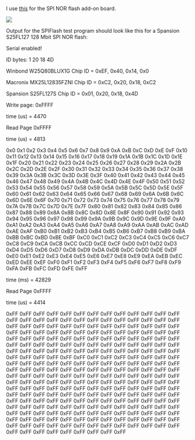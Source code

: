 I use [this](https://www.tindie.com/products/onehorse/spi-flash-memory-add-ons-for-teensy-3x/) for the SPI NOR flash add-on board.

![](https://d3s5r33r268y59.cloudfront.net/44691/products/thumbs/2015-03-16T03:24:10.978Z-S25FL127.front.jpg.855x570_q85_pad_rcrop.jpg)

Output for the SPIFlash test program should look like this for a Spansion S25FL127 128 Mbit SPI NOR flash:

Serial enabled!

ID bytes: 1 20 18 4D

Winbond W25Q80BLUX1G    Chip ID = 0xEF, 0x40, 0x14, 0x0

Macronix MX25L12835FZNI Chip ID = 0xC2, 0x20, 0x18, 0xC2

Spansion S25FL127S      Chip ID = 0x01, 0x20, 0x18, 0x4D
 
Write page:  0xFFFF

time (us) = 4470

Read Page 0xFFFF

time (us) = 4813

 0x0
 0x1 0x2 0x3 0x4 0x5 0x6 0x7 0x8 0x9 0xA 0xB 0xC 0xD 0xE 0xF 0x10
 0x11 0x12 0x13 0x14 0x15 0x16 0x17 0x18 0x19 0x1A 0x1B 0x1C 0x1D 0x1E 0x1F 0x20
 0x21 0x22 0x23 0x24 0x25 0x26 0x27 0x28 0x29 0x2A 0x2B 0x2C 0x2D 0x2E 0x2F 0x30
 0x31 0x32 0x33 0x34 0x35 0x36 0x37 0x38 0x39 0x3A 0x3B 0x3C 0x3D 0x3E 0x3F 0x40
 0x41 0x42 0x43 0x44 0x45 0x46 0x47 0x48 0x49 0x4A 0x4B 0x4C 0x4D 0x4E 0x4F 0x50
 0x51 0x52 0x53 0x54 0x55 0x56 0x57 0x58 0x59 0x5A 0x5B 0x5C 0x5D 0x5E 0x5F 0x60
 0x61 0x62 0x63 0x64 0x65 0x66 0x67 0x68 0x69 0x6A 0x6B 0x6C 0x6D 0x6E 0x6F 0x70
 0x71 0x72 0x73 0x74 0x75 0x76 0x77 0x78 0x79 0x7A 0x7B 0x7C 0x7D 0x7E 0x7F 0x80
 0x81 0x82 0x83 0x84 0x85 0x86 0x87 0x88 0x89 0x8A 0x8B 0x8C 0x8D 0x8E 0x8F 0x90
 0x91 0x92 0x93 0x94 0x95 0x96 0x97 0x98 0x99 0x9A 0x9B 0x9C 0x9D 0x9E 0x9F 0xA0
 0xA1 0xA2 0xA3 0xA4 0xA5 0xA6 0xA7 0xA8 0xA9 0xAA 0xAB 0xAC 0xAD 0xAE 0xAF 0xB0
 0xB1 0xB2 0xB3 0xB4 0xB5 0xB6 0xB7 0xB8 0xB9 0xBA 0xBB 0xBC 0xBD 0xBE 0xBF 0xC0
 0xC1 0xC2 0xC3 0xC4 0xC5 0xC6 0xC7 0xC8 0xC9 0xCA 0xCB 0xCC 0xCD 0xCE 0xCF 0xD0
 0xD1 0xD2 0xD3 0xD4 0xD5 0xD6 0xD7 0xD8 0xD9 0xDA 0xDB 0xDC 0xDD 0xDE 0xDF 0xE0
 0xE1 0xE2 0xE3 0xE4 0xE5 0xE6 0xE7 0xE8 0xE9 0xEA 0xEB 0xEC 0xED 0xEE 0xEF 0xF0
 0xF1 0xF2 0xF3 0xF4 0xF5 0xF6 0xF7 0xF8 0xF9 0xFA 0xFB 0xFC 0xFD 0xFE 0xFF
 
time (ms) = 42829

Read Page 0xFFFF

time (us) = 4414

 0xFF
 0xFF 0xFF 0xFF 0xFF 0xFF 0xFF 0xFF 0xFF 0xFF 0xFF 0xFF 0xFF 0xFF 0xFF 0xFF 0xFF
 0xFF 0xFF 0xFF 0xFF 0xFF 0xFF 0xFF 0xFF 0xFF 0xFF 0xFF 0xFF 0xFF 0xFF 0xFF 0xFF
 0xFF 0xFF 0xFF 0xFF 0xFF 0xFF 0xFF 0xFF 0xFF 0xFF 0xFF 0xFF 0xFF 0xFF 0xFF 0xFF
 0xFF 0xFF 0xFF 0xFF 0xFF 0xFF 0xFF 0xFF 0xFF 0xFF 0xFF 0xFF 0xFF 0xFF 0xFF 0xFF
 0xFF 0xFF 0xFF 0xFF 0xFF 0xFF 0xFF 0xFF 0xFF 0xFF 0xFF 0xFF 0xFF 0xFF 0xFF 0xFF
 0xFF 0xFF 0xFF 0xFF 0xFF 0xFF 0xFF 0xFF 0xFF 0xFF 0xFF 0xFF 0xFF 0xFF 0xFF 0xFF
 0xFF 0xFF 0xFF 0xFF 0xFF 0xFF 0xFF 0xFF 0xFF 0xFF 0xFF 0xFF 0xFF 0xFF 0xFF 0xFF
 0xFF 0xFF 0xFF 0xFF 0xFF 0xFF 0xFF 0xFF 0xFF 0xFF 0xFF 0xFF 0xFF 0xFF 0xFF 0xFF
 0xFF 0xFF 0xFF 0xFF 0xFF 0xFF 0xFF 0xFF 0xFF 0xFF 0xFF 0xFF 0xFF 0xFF 0xFF 0xFF
 0xFF 0xFF 0xFF 0xFF 0xFF 0xFF 0xFF 0xFF 0xFF 0xFF 0xFF 0xFF 0xFF 0xFF 0xFF 0xFF
 0xFF 0xFF 0xFF 0xFF 0xFF 0xFF 0xFF 0xFF 0xFF 0xFF 0xFF 0xFF 0xFF 0xFF 0xFF 0xFF
 0xFF 0xFF 0xFF 0xFF 0xFF 0xFF 0xFF 0xFF 0xFF 0xFF 0xFF 0xFF 0xFF 0xFF 0xFF 0xFF
 0xFF 0xFF 0xFF 0xFF 0xFF 0xFF 0xFF 0xFF 0xFF 0xFF 0xFF 0xFF 0xFF 0xFF 0xFF 0xFF
 0xFF 0xFF 0xFF 0xFF 0xFF 0xFF 0xFF 0xFF 0xFF 0xFF 0xFF 0xFF 0xFF 0xFF 0xFF 0xFF
 0xFF 0xFF 0xFF 0xFF 0xFF 0xFF 0xFF 0xFF 0xFF 0xFF 0xFF 0xFF 0xFF 0xFF 0xFF 0xFF
 0xFF 0xFF 0xFF 0xFF 0xFF 0xFF 0xFF 0xFF 0xFF 0xFF 0xFF 0xFF 0xFF 0xFF 0xFF
